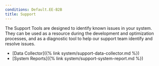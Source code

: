 ```yaml
---
conditions: Default.EE-B2B
title: Support
---
```


The Support Tools are designed to identify known issues in your system. They can be used as a resource during the development and optimization processes, and as a diagnostic tool to help our support team identify and resolve issues.

- [Data Collector]({% link system/support-data-collector.md %})
- [System Reports]({% link system/support-system-report.md %})
